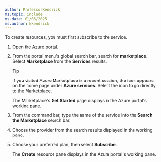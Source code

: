 ```yaml
---
author: ProfessorKendrick
ms.topic: include
ms.date: 01/06/2025
ms.author: kkendrick
---
```


To create resources, you must first subscribe to the service. 

1. Open the [Azure portal](https://portal.azure.com).

1. From the portal menu's global search bar, search for **marketplace**. Select **Marketplace** from the **Services** results. 

    > [!TIP]
    > If you visited Azure Marketplace in a recent session, the icon appears on the home page under **Azure services**. Select the icon to go directly to the Marketplace. 

    The Marketplace's **Get Started** page displays in the Azure portal's working pane. 

1. From the command bar, type the name of the service into the **Search the Marketplace** search bar.

1. Choose the provider from the search results displayed in the working pane.

1. Choose your preferred plan, then select **Subscribe**. 

    The **Create** resource pane displays in the Azure portal's working pane. 